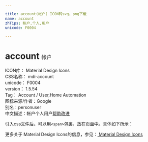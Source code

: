 ```yaml
---

title: account(帐户) ICON转svg、png下载
name: account
zhTips: 帐户,个人,用户
unicode: F0004

---
```


# account  <small style="font-size: 60%;font-weight: 100">帐户</small>


<div class="detail-page">
<p>
<span>
ICON库：
<span class="badge-secondary badge">Material Design Icons</span> 
</span>
<br/>
<span>
CSS名称：
<span class="badge-secondary badge">mdi-account</span> 
</span>
<br/>
<span>
unicode：
<span class="badge-secondary badge">F0004</span> 
</span>
<br/>
<span>
version：
<span class="badge-secondary badge">1.5.54</span> 
</span>
<br/>
<span>Tag：
<span class="badge-light badge">Account / User,Home Automation</span>
</span>
<br/>
<span>图标来源/作者：<span class="badge-light badge">Google</span></span> 
<br/>
<span>别名：<span class="badge-light badge">person</span><span class="badge-light badge">user</span></span><br/><span class="zh-detail">中文描述：<span class="badge-primary badge">帐户</span><span class="badge-primary badge">个人</span><span class="badge-primary badge">用户</span><a href="https://gitee.com/liuwave/icon-helper/edit/master/material/icon/mdi-account.md" target="_blank" rel="noopener noreferrer">帮助改进</a></span><br/>
</p>
</div>
<div class="alert alert-dark">
  <i class="mdi mdi-account mdi-48px"></i>
  <i class="mdi mdi-account mdi-36px"></i>
  <i class="mdi mdi-account mdi-24px"></i>
  <i class="mdi mdi-account mdi-18px"></i>
</div>
<div>
<p>引入css文件后，可以用<code>&lt;span&gt;</code>包裹，放在页面中。具体如下所示：    
</p>
</div>   
<detail full-name='mdi-account'
svg='<path d="M12,4A4,4 0 0,1 16,8A4,4 0 0,1 12,12A4,4 0 0,1 8,8A4,4 0 0,1 12,4M12,14C16.42,14 20,15.79 20,18V20H4V18C4,15.79 7.58,14 12,14Z" />'
pre='mdi'
type='material'
wrap='span'></detail>   
    
<div><p>更多关于 Material Design Icons的信息，参见：<a href="/material.html"> Material Design Icons</a>
</p></div>

    
